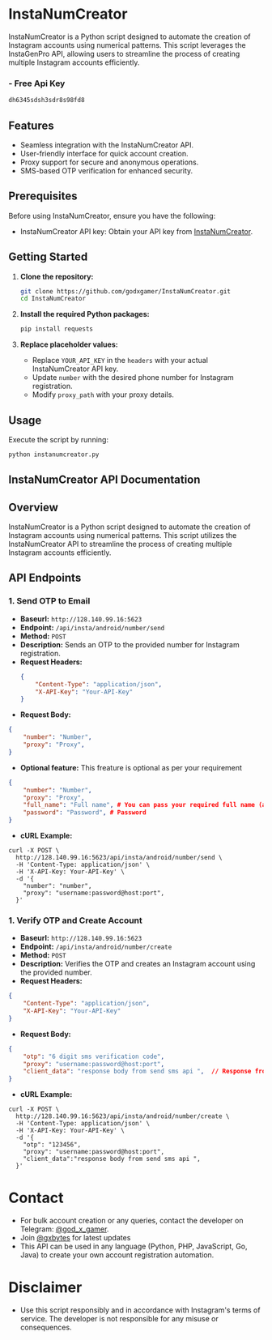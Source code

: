 # InstaNumCreator 

InstaNumCreator is a Python script designed to automate the creation of Instagram accounts using numerical patterns. This script leverages the InstaGenPro API, allowing users to streamline the process of creating multiple Instagram accounts efficiently.

### - Free Api Key
```bash 
dh6345sdsh3sdr8s98fd8
```

## Features

- Seamless integration with the InstaNumCreator API.
- User-friendly interface for quick account creation.
- Proxy support for secure and anonymous operations.
- SMS-based OTP verification for enhanced security.

## Prerequisites

Before using InstaNumCreator, ensure you have the following:

- InstaNumCreator API key: Obtain your API key from [InstaNumCreator](http://telegram.me/god_x_gamer).

## Getting Started

1. **Clone the repository:**

    ```bash
    git clone https://github.com/godxgamer/InstaNumCreator.git
    cd InstaNumCreator
    ```

2. **Install the required Python packages:**

    ```bash
    pip install requests
    ```

3. **Replace placeholder values:**

   - Replace `YOUR_API_KEY` in the `headers` with your actual InstaNumCreator API key.
   - Update `number` with the desired phone number for Instagram registration.
   - Modify `proxy_path` with your proxy details.

## Usage

Execute the script by running:

```bash
python instanumcreator.py
```

## InstaNumCreator API Documentation

## Overview

InstaNumCreator is a Python script designed to automate the creation of Instagram accounts using numerical patterns. This script utilizes the InstaNumCreator API to streamline the process of creating multiple Instagram accounts efficiently.

## API Endpoints

### 1. Send OTP to Email
- **Baseurl:** `http://128.140.99.16:5623`
- **Endpoint:** `/api/insta/android/number/send`
- **Method:** `POST`
- **Description:** Sends an OTP to the provided number for Instagram registration.
- **Request Headers:**
  ```json
  {
      "Content-Type": "application/json",
      "X-API-Key": "Your-API-Key"
  }
  ```
- **Request Body:**
```json
{
    "number": "Number",
    "proxy": "Proxy",
}
```
- **Optional feature:** This freature is optional as per your requirement
```json
{
    "number": "Number",
    "proxy": "Proxy",
    "full_name": "Full name", # You can pass your required full name (and the api will generate available username accourding to your full name 
    "password": "Password", # Password 
}
```
- **cURL Example:**
```
curl -X POST \
  http://128.140.99.16:5623/api/insta/android/number/send \
  -H 'Content-Type: application/json' \
  -H 'X-API-Key: Your-API-Key' \
  -d '{
    "number": "number",
    "proxy": "username:password@host:port",
  }'
```

### 1. Verify OTP and Create Account
- **Baseurl:** `http://128.140.99.16:5623`
- **Endpoint:** `/api/insta/android/number/create`
- **Method:** `POST`
- **Description:** Verifies the OTP and creates an Instagram account using the provided number.
- **Request Headers:**
```json
{
    "Content-Type": "application/json",
    "X-API-Key": "Your-API-Key"
}
```
- **Request Body:**
```json
{
    "otp": "6 digit sms verification code",
    "proxy": "username:password@host:port",
    "client_data": "response body from send sms api ",  // Response from the first API call 
}
```
- **cURL Example:**
```
curl -X POST \
  http://128.140.99.16:5623/api/insta/android/number/create \
  -H 'Content-Type: application/json' \
  -H 'X-API-Key: Your-API-Key' \
  -d '{
    "otp": "123456",
    "proxy": "username:password@host:port",
    "client_data":"response body from send sms api ",
  }'
```


# Contact
- For bulk account creation or any queries, contact the developer on Telegram: [@god_x_gamer](https://telegram.me/god_x_gamer).
- Join [@gxbytes](https://telegram.me/gxbytes) for latest updates 
- This API can be used in any language (Python, PHP, JavaScript, Go, Java) to create your own account registration automation.


# Disclaimer
- Use this script responsibly and in accordance with Instagram's terms of service. The developer is not responsible for any misuse or consequences.


